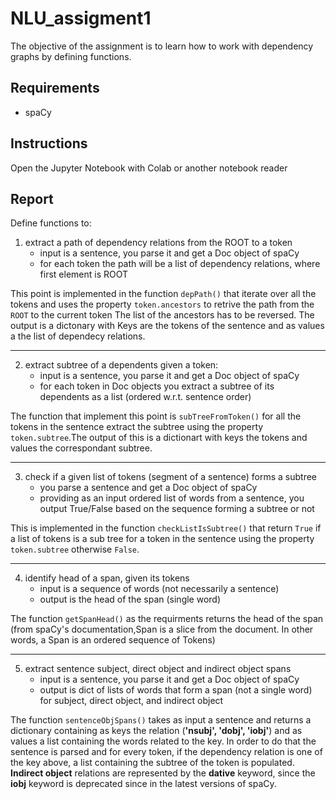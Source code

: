# NLU_assigment1
The objective of the assignment is to learn how to work with dependency graphs by defining functions.

## Requirements
- spaCy
## Instructions
Open the Jupyter Notebook with Colab or another notebook reader


## Report
Define functions to:
1. extract a path of dependency relations from the ROOT to a token
    * input is a sentence, you parse it and get a Doc object of spaCy
    * for each token the path will be a list of dependency relations, where first element is ROOT
 
This point is implemented in the function `depPath()` that iterate over all the tokens and uses the property `token.ancestors` to retrive the path from the `ROOT` to the current token The list of the ancestors has to be reversed. The output is a dictonary with Keys are the tokens of the sentence and as values a the list of dependecy relations.

---
2. extract subtree of a dependents given a token:
    * input is a sentence, you parse it and get a Doc object of spaCy
    * for each token in Doc objects you extract a subtree of its dependents as a list (ordered w.r.t. sentence order)
    
The function that implement this point is `subTreeFromToken()` for all the tokens in the sentence extract the subtree using the property `token.subtree`.The output of this is a dictionart with keys the tokens and values the correspondant subtree.

---
3. check if a given list of tokens (segment of a sentence) forms a subtree
    * you parse a sentence and get a Doc object of spaCy
    * providing as an input ordered list of words from a sentence, you output True/False based on the sequence forming a subtree or not

This is implemented in the function `checkListIsSubtree()` that return `True` if a list of tokens is a sub tree for a token in the sentence using the property `token.subtree` otherwise `False`.

---
4. identify head of a span, given its tokens
    * input is a sequence of words (not necessarily a sentence)
    * output is the head of the span (single word)
    
The function `getSpanHead()` as the requirments returns the head of the span (from spaCy's documentation,Span is a slice from the document. In other words, a Span is an ordered sequence of Tokens)

---
5. extract sentence subject, direct object and indirect object spans
    * input is a sentence, you parse it and get a Doc object of spaCy
    * output is dict of lists of words that form a span (not a single word) for subject, direct object, and indirect object
    
The function `sentenceObjSpans()` takes as input a sentence and returns a dictionary containing as keys the relation (**'nsubj', 'dobj', 'iobj'**) and as values a list containing the words related to the key. In order to do that the sentence is parsed and for every token, if the dependency relation is one of the key above, a list containing the subtree of the token is populated.
**Indirect object** relations are represented by the **dative** keyword, since the **iobj** keyword is deprecated since in the latest versions of spaCy.
